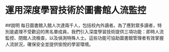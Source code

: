 # 運用深度學習技術於圖書館人流監控
##說明
每日圖書館入館人次達兩千人，包括校內外讀者。為了應對眾多讀者，特別是處理不受歡迎的黑名單成員，我們引入深度學習技術提供三項功能：即時人流監控、閉館人流檢查，以及偵測特殊人士。這些功能可協助圖書館管理者有效掌握人流狀況，確保安全並提供愉悅的學習環境。
